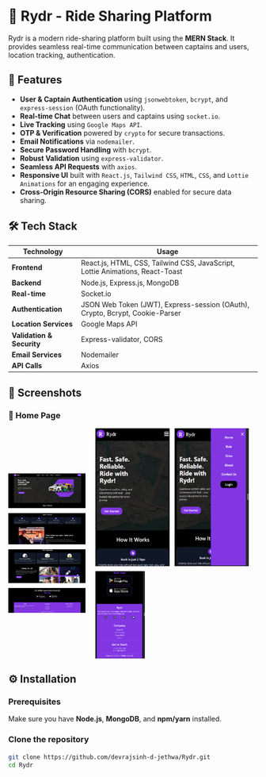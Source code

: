 # 🚖 Rydr - Ride Sharing Platform

Rydr is a modern ride-sharing platform built using the **MERN Stack**. It provides seamless real-time communication between captains and users, location tracking, authentication.

## 🚀 Features

- **User & Captain Authentication** using `jsonwebtoken`, `bcrypt`, and `express-session` (OAuth functionality).
- **Real-time Chat** between users and captains using `socket.io`.
- **Live Tracking** using `Google Maps API`.
- **OTP & Verification** powered by `crypto` for secure transactions.
- **Email Notifications** via `nodemailer`.
- **Secure Password Handling** with `bcrypt`.
- **Robust Validation** using `express-validator`.
- **Seamless API Requests** with `axios`.
- **Responsive UI** built with `React.js`, `Tailwind CSS`, `HTML`, `CSS`, and `Lottie Animations` for an engaging experience.
- **Cross-Origin Resource Sharing (CORS)** enabled for secure data sharing.

## 🛠️ Tech Stack

| Technology      | Usage |
|---------------|--------|
| **Frontend**   | React.js, HTML, CSS, Tailwind CSS, JavaScript, Lottie Animations, React-Toast |
| **Backend**    | Node.js, Express.js, MongoDB |
| **Real-time**  | Socket.io |
| **Authentication** | JSON Web Token (JWT), Express-session (OAuth), Crypto, Bcrypt, Cookie-Parser |
| **Location Services** | Google Maps API |
| **Validation & Security** | Express-validator, CORS |
| **Email Services** | Nodemailer |
| **API Calls** | Axios |

## 📸 Screenshots

### 🚀 Home Page

<div style="display: flex; justify-content: center; align-items: center;">
  
  <!-- Left Column: Vertical Images -->
  <div style="display: flex; flex-direction: column; gap: 10px;">
    <img src="Images/home_page_1.png" width="200px" />
    <img src="Images/home_page_4.png" width="200px" />
    <img src="Images/home_page_5.png" width="200px" />
    <img src="Images/home_page_7.png" width="200px" />
  </div>

  <!-- Right Column: Horizontal Images -->
  <div style="display: flex; flex-wrap: wrap; gap: 10px; margin-left: 20px;">
    <img src="Images/home_page_2.png" width="150px" />
    <img src="Images/home_page_3.png" width="150px" />
    <img src="Images/home_page_8.png" width="100px" />
  </div>

</div>

## ⚙️ Installation

### Prerequisites
Make sure you have **Node.js**, **MongoDB**, and **npm/yarn** installed.

### Clone the repository
```bash
git clone https://github.com/devrajsinh-d-jethwa/Rydr.git
cd Rydr
